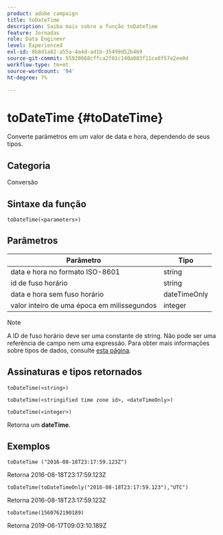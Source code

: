 ```yaml
---
product: adobe campaign
title: toDateTime
description: Saiba mais sobre a função toDateTime
feature: Jornadas
role: Data Engineer
level: Experienced
exl-id: 0b8d1a82-a55a-4a4d-ad1b-35499d52b469
source-git-commit: 55928668cffca2f01c140a083f11ce8f57e2ee0d
workflow-type: tm+mt
source-wordcount: '94'
ht-degree: 7%

---
```


# toDateTime {#toDateTime}

Converte parâmetros em um valor de data e hora, dependendo de seus tipos.

## Categoria

Conversão

## Sintaxe da função

`toDateTime(<parameters>)`

## Parâmetros

| Parâmetro | Tipo |
|-----------|------------------|
| data e hora no formato ISO-8601 | string |
| id de fuso horário | string |
| data e hora sem fuso horário | dateTimeOnly |
| valor inteiro de uma época em milissegundos | integer |

>[!NOTE]
>
>A ID de fuso horário deve ser uma constante de string. Não pode ser uma referência de campo nem uma expressão. Para obter mais informações sobre tipos de dados, consulte [esta página](../expression/data-types.md).

## Assinaturas e tipos retornados

`toDateTime(<string>)`

`toDateTime(<stringified time zone id>, <dateTimeOnly>)`

`toDateTime(<integer>)`

Retorna um **dateTime**.

<!--`toDateTime(<year>,<month>,<dayOfMonth>,<hour>,<minute>,<second>)`

Returns a date time with default time zone UTC.

`toDateTime(<year>,<month>,<dayOfMonth>)`
`toDateTime(<stringified timeZone>,<year>,<month>,<dayOfMonth>)`
`toDateTime(<timeZone>,<year>,<month>,<dayOfMonth>)`

Return a datetime where hour, minute and second set to 0.

`toDateTime(<stringified timeZone>,<year>,<month>,<dayOfMonth>,<hour>,<minute>,<second>)`
`toDateTime(<string>)`
`toDateTime(<string>,<integer>)`
`toDateTime(<stringified timeZone>,<dateTimeOnly)`

`toDateTime(<timeZone>,<integer>)`

Return a datetime.

-->

## Exemplos

`toDateTime ("2016-08-18T23:17:59.123Z")`

Retorna 2016-08-18T23:17:59.123Z

`toDateTime(toDateTimeOnly("2016-08-18T23:17:59.123"),"UTC")`

Retorna 2016-08-18T23:17:59.123Z

`toDateTime(1560762190189)`

Retorna 2019-06-17T09:03:10.189Z

<!--`toDateTime ("2016-08-18T23:17:59.123", "UTC")`

Returns 2016-08-18T23:17:59.123Z.

`toDateTime("Z",2016,8,18,23,17,59)`

Returns 2016-08-18T23:17:59.000Z.

`toDateTime("Z",2016,8,18)`

Returns 2016-08-18T00:00:00.000Z.-->
